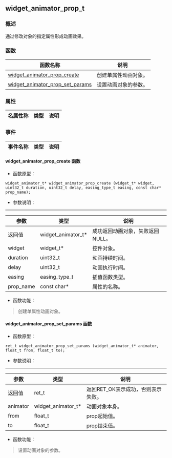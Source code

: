 ## widget\_animator\_prop\_t
### 概述
 通过修改对象的指定属性形成动画效果。

### 函数
<p id="widget_animator_prop_t_methods">

| 函数名称 | 说明 | 
| -------- | ------------ | 
| <a href="#widget_animator_prop_t_widget_animator_prop_create">widget\_animator\_prop\_create</a> |  创建单属性动画对象。 |
| <a href="#widget_animator_prop_t_widget_animator_prop_set_params">widget\_animator\_prop\_set\_params</a> |  设置动画对象的参数。 |
### 属性
<p id="widget_animator_prop_t_properties">

| 名属性称 | 类型 | 说明 | 
| -------- | ----- | ------------ | 
### 事件
<p id="widget_animator_prop_t_events">

| 事件名称 | 类型  | 说明 | 
| -------- | ----- | ------- | 
#### widget\_animator\_prop\_create 函数
* 函数原型：

```
widget_animator_t* widget_animator_prop_create (widget_t* widget, uint32_t duration, uint32_t delay, easing_type_t easing, const char* prop_name);
```

* 参数说明：

-----------------------

| 参数 | 类型 | 说明 |
| -------- | ----- | --------- |
| 返回值 | widget\_animator\_t* | 成功返回动画对象，失败返回NULL。 |
| widget | widget\_t* | 控件对象。 |
| duration | uint32\_t | 动画持续时间。 |
| delay | uint32\_t | 动画执行时间。 |
| easing | easing\_type\_t | 插值函数类型。 |
| prop\_name | const char* | 属性的名称。 |
* 函数功能：

> <p id="widget_animator_prop_t_widget_animator_prop_create"> 创建单属性动画对象。




#### widget\_animator\_prop\_set\_params 函数
* 函数原型：

```
ret_t widget_animator_prop_set_params (widget_animator_t* animator, float_t from, float_t to);
```

* 参数说明：

-----------------------

| 参数 | 类型 | 说明 |
| -------- | ----- | --------- |
| 返回值 | ret\_t | 返回RET\_OK表示成功，否则表示失败。 |
| animator | widget\_animator\_t* | 动画对象本身。 |
| from | float\_t | prop起始值。 |
| to | float\_t | prop结束值。 |
* 函数功能：

> <p id="widget_animator_prop_t_widget_animator_prop_set_params"> 设置动画对象的参数。




